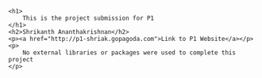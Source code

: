 <!DOCTYPE html>


<head>
	<title>P1 Project Website</title>
</head>

<body>

	<h1>
		This is the project submission for P1
	</h1>
	<h2>Shrikanth Ananthakrishnan</h2>
	<p><a href="http://p1-shriak.gopagoda.com">Link to P1 Website</a></p>
	<p>
		No external libraries or packages were used to complete this project
	</p>

</body>


